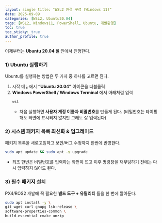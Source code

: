 ```yaml
--- 
layout: single title: "WSL2 환경 구성 (Windows 11)" 
date: 2025-09-09 
categories: [WSL2, Ubuntu20.04] 
tags: [WSL2, Windows11, PowerShell, Ubuntu, 개발환경] 
toc: true 
toc_sticky: true 
author_profile: true 
---
```


이제부터는 **Ubuntu 20.04 셸** 안에서 진행한다.

### 1) Ubuntu 실행하기
Ubuntu를 실행하는 방법은 두 가지 중 하나를 고르면 된다.

1. 시작 메뉴에서 **“Ubuntu 20.04”** 아이콘을 더블클릭  
2. **Windows PowerShell / Windows Terminal** 에서 아래처럼 입력
   ```powershell
   wsl
   ```
   - 처음 실행하면 **사용자 계정 이름과 비밀번호**를 만들게 된다. (비밀번호는 타이핑해도 화면에 표시되지 않지만 그래도 잘 입력된다)

### 2) 시스템 패키지 목록 최신화 & 업그레이드

  패키지 목록을 새로고침하고 보안/버그 수정까지 한번에 반영한다.

```bash
sudo apt update && sudo apt -y upgrade
```
- 최초 한번은 비밀번호를 입력하는 화면이 뜨고 이후 명령창을 재부팅하기 전에는 다시 입력하지 않아도 된다.

### 3) 필수 패키지 설치

  PX4/ROS2 개발에 꼭 필요한 **빌드 도구 + 유틸리티** 들을 한 번에 깔아둔다.

  ```bash
sudo apt install -y \
  git wget curl gnupg lsb-release \
  software-properties-common \
  build-essential cmake unzip
```
